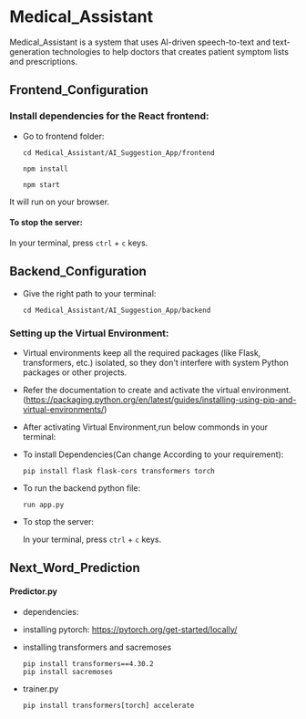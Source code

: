 # Medical_Assistant
Medical_Assistant is a system that uses AI-driven speech-to-text and text-generation technologies to help doctors that creates patient symptom lists and prescriptions.


## Frontend_Configuration

### Install dependencies for the React frontend:

* Go to frontend folder:

    ```
    cd Medical_Assistant/AI_Suggestion_App/frontend
    ```
    ```
    npm install
    ```
    ```
    npm start
    ```

It will run on your browser.

#### To stop the server:

In your terminal, press ```ctrl``` + ```c``` keys.


## Backend_Configuration

* Give the right path to your terminal:

    ```
    cd Medical_Assistant/AI_Suggestion_App/backend
    ```

### Setting up the Virtual Environment:

 * Virtual environments keep all the required packages (like Flask, transformers, etc.) isolated, so they don't interfere with system Python packages or other projects.

 * Refer the documentation to create and activate the virtual environment. (https://packaging.python.org/en/latest/guides/installing-using-pip-and-virtual-environments/)

 * After activating Virtual Environment,run below commonds in your terminal:
  
 * To install Dependencies(Can change According to your requirement):

    ```
    pip install flask flask-cors transformers torch
    ```
 * To run the backend python file:

    ```
    run app.py
    ```


 * To stop the server:

    In your terminal, press ```ctrl``` + ```c``` keys.

## Next_Word_Prediction

#### Predictor.py
 * dependencies:
   
 * installing pytorch: https://pytorch.org/get-started/locally/
   
 * installing transformers and sacremoses
   
    ```
    pip install transformers==4.30.2
    pip install sacremoses
    ```
* trainer.py
  
  ```
  pip install transformers[torch] accelerate
  ```


